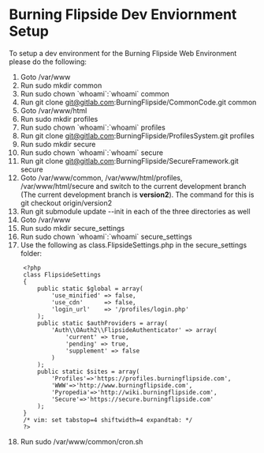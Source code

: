 # Burning Flipside Dev Enviornment Setup

To setup a dev environment for the Burning Flipside Web Environment please do the following:

1. Goto /var/www
2. Run sudo mkdir common
3. Run sudo chown \`whoami\`:\`whoami\` common
4. Run git clone git@gitlab.com:BurningFlipside/CommonCode.git common
5. Goto /var/www/html
6. Run sudo mkdir profiles
7. Run sudo chown \`whoami\`:\`whoami\` profiles
8. Run git clone git@gitlab.com:BurningFlipside/ProfilesSystem.git profiles
9. Run sudo mkdir secure
10. Run sudo chown \`whoami\`:\`whoami\` secure
11. Run git clone git@gitlab.com:BurningFlipside/SecureFramework.git secure
12. Goto /var/www/common, /var/www/html/profiles, /var/www/html/secure and switch to the current development branch (The current development branch is **version2**). The command for this is git checkout origin/version2
13. Run git submodule update --init in each of the three directories as well
14. Goto /var/www
15. Run sudo mkdir secure_settings
16. Run sudo chown \`whoami\`:\`whoami\` secure_settings
17. Use the following as class.FlipsideSettings.php in the secure_settings folder:

```
    <?php
    class FlipsideSettings
    {
        public static $global = array(
            'use_minified' => false,
            'use_cdn'      => false,
            'login_url'    => '/profiles/login.php'
        );
        public static $authProviders = array(
            'Auth\\OAuth2\\FlipsideAuthenticator' => array(
                'current' => true,
                'pending' => true,
                'supplement' => false
            )
        );
        public static $sites = array(
            'Profiles'=>'https://profiles.burningflipside.com',
            'WWW'=>'http://www.burningflipside.com',
            'Pyropedia'=>'http://wiki.burningflipside.com',
            'Secure'=>'https://secure.burningflipside.com'
        );
    }
    /* vim: set tabstop=4 shiftwidth=4 expandtab: */
    ?>
```

18. Run sudo /var/www/common/cron.sh
